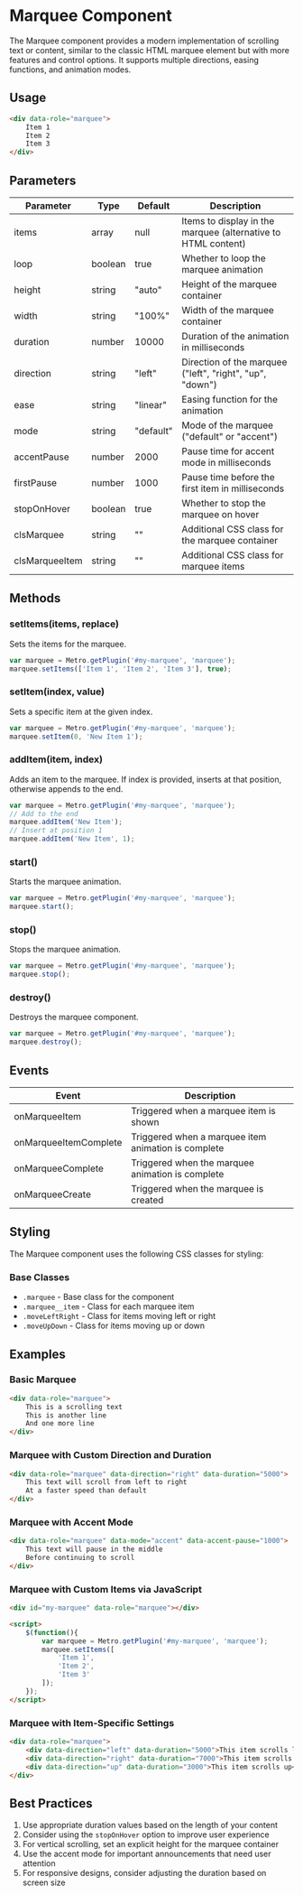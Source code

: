 # Marquee Component

The Marquee component provides a modern implementation of scrolling text or content, similar to the classic HTML marquee element but with more features and control options. It supports multiple directions, easing functions, and animation modes.

## Usage

```html
<div data-role="marquee">
    Item 1
    Item 2
    Item 3
</div>
```

## Parameters

| Parameter | Type | Default | Description |
| --- | --- | --- | --- |
| items | array | null | Items to display in the marquee (alternative to HTML content) |
| loop | boolean | true | Whether to loop the marquee animation |
| height | string | "auto" | Height of the marquee container |
| width | string | "100%" | Width of the marquee container |
| duration | number | 10000 | Duration of the animation in milliseconds |
| direction | string | "left" | Direction of the marquee ("left", "right", "up", "down") |
| ease | string | "linear" | Easing function for the animation |
| mode | string | "default" | Mode of the marquee ("default" or "accent") |
| accentPause | number | 2000 | Pause time for accent mode in milliseconds |
| firstPause | number | 1000 | Pause time before the first item in milliseconds |
| stopOnHover | boolean | true | Whether to stop the marquee on hover |
| clsMarquee | string | "" | Additional CSS class for the marquee container |
| clsMarqueeItem | string | "" | Additional CSS class for marquee items |

## Methods

### setItems(items, replace)
Sets the items for the marquee.

```javascript
var marquee = Metro.getPlugin('#my-marquee', 'marquee');
marquee.setItems(['Item 1', 'Item 2', 'Item 3'], true);
```

### setItem(index, value)
Sets a specific item at the given index.

```javascript
var marquee = Metro.getPlugin('#my-marquee', 'marquee');
marquee.setItem(0, 'New Item 1');
```

### addItem(item, index)
Adds an item to the marquee. If index is provided, inserts at that position, otherwise appends to the end.

```javascript
var marquee = Metro.getPlugin('#my-marquee', 'marquee');
// Add to the end
marquee.addItem('New Item');
// Insert at position 1
marquee.addItem('New Item', 1);
```

### start()
Starts the marquee animation.

```javascript
var marquee = Metro.getPlugin('#my-marquee', 'marquee');
marquee.start();
```

### stop()
Stops the marquee animation.

```javascript
var marquee = Metro.getPlugin('#my-marquee', 'marquee');
marquee.stop();
```

### destroy()
Destroys the marquee component.

```javascript
var marquee = Metro.getPlugin('#my-marquee', 'marquee');
marquee.destroy();
```

## Events

| Event | Description |
| --- | --- |
| onMarqueeItem | Triggered when a marquee item is shown |
| onMarqueeItemComplete | Triggered when a marquee item animation is complete |
| onMarqueeComplete | Triggered when the marquee animation is complete |
| onMarqueeCreate | Triggered when the marquee is created |

## Styling

The Marquee component uses the following CSS classes for styling:

### Base Classes
- `.marquee` - Base class for the component
- `.marquee__item` - Class for each marquee item
- `.moveLeftRight` - Class for items moving left or right
- `.moveUpDown` - Class for items moving up or down

## Examples

### Basic Marquee
```html
<div data-role="marquee">
    This is a scrolling text
    This is another line
    And one more line
</div>
```

### Marquee with Custom Direction and Duration
```html
<div data-role="marquee" data-direction="right" data-duration="5000">
    This text will scroll from left to right
    At a faster speed than default
</div>
```

### Marquee with Accent Mode
```html
<div data-role="marquee" data-mode="accent" data-accent-pause="1000">
    This text will pause in the middle
    Before continuing to scroll
</div>
```

### Marquee with Custom Items via JavaScript
```html
<div id="my-marquee" data-role="marquee"></div>

<script>
    $(function(){
        var marquee = Metro.getPlugin('#my-marquee', 'marquee');
        marquee.setItems([
            'Item 1',
            'Item 2',
            'Item 3'
        ]);
    });
</script>
```

### Marquee with Item-Specific Settings
```html
<div data-role="marquee">
    <div data-direction="left" data-duration="5000">This item scrolls left</div>
    <div data-direction="right" data-duration="7000">This item scrolls right</div>
    <div data-direction="up" data-duration="3000">This item scrolls up</div>
</div>
```

## Best Practices

1. Use appropriate duration values based on the length of your content
2. Consider using the `stopOnHover` option to improve user experience
3. For vertical scrolling, set an explicit height for the marquee container
4. Use the accent mode for important announcements that need user attention
5. For responsive designs, consider adjusting the duration based on screen size